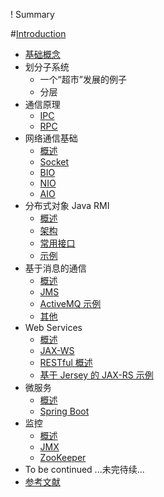 ! Summary

 #[Introduction](README.md)
* [基础概念](docs/basic.md)
* 划分子系统
    * 一个“超市”发展的例子
    * 分层
* 通信原理
    * [IPC](docs/ipc.md)
    * [RPC](https://waylau.com/remote-procedure-calls)
* 网络通信基础
    * [概述](docs/net-overview.md)
    * [Socket](docs/socket.md)
    * [BIO](docs/bio.md)
    * [NIO](docs/nio.md)
    * [AIO](docs/aio.md)
* 分布式对象 Java RMI
    * [概述](docs/rmi-overview.md)
    * [架构](docs/architecture.md)
    * [常用接口](docs/api.md)
    * [示例](docs/rmi-example.md)
* 基于消息的通信
    * [概述](docs/mq-overview.md)
    * [JMS](docs/jms.md)
    * [ActiveMQ 示例](docs/actiovemq.md)
    * [其他](docs/mq-other.md)
* Web Services
    * [概述](docs/web-overview.md)
    * [JAX-WS](docs/jax-ws.md)
    * [RESTful 概述](docs/rest.md)
    * [基于 Jersey 的 JAX-RS 示例 ](docs/jersey.md)
* 微服务
    * [概述](docs/mas-overview.md)
    * [Spring Boot](docs/spring-boot.md)
* 监控
    * [概述](docs/monitor-overview.md)
    * [JMX](docs/jmx.md)
    * [ZooKeeper](docs/zookeeper.md)
* To be continued ...未完待续...
* [参考文献](docs/Ref.md)

 